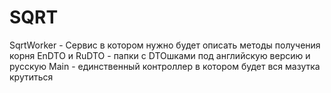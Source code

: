 # SQRT

SqrtWorker - Сервис в котором нужно будет описать методы получения корня
EnDTO и RuDTO - папки с DTOшками под английскую версию и русскую
Main - единственный контроллер в котором будет вся мазутка крутиться
